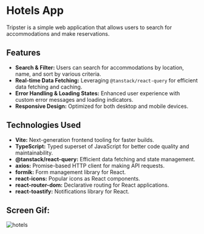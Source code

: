 # Hotels App

Tripster is a simple web application that allows users to search for accommodations and make reservations. 

## Features
- **Search & Filter:** Users can search for accommodations by location, name, and sort by various criteria.
- **Real-time Data Fetching:** Leveraging `@tanstack/react-query` for efficient data fetching and caching.
- **Error Handling & Loading States:** Enhanced user experience with custom error messages and loading indicators.
- **Responsive Design:** Optimized for both desktop and mobile devices.

## Technologies Used
- **Vite:** Next-generation frontend tooling for faster builds.
- **TypeScript:** Typed superset of JavaScript for better code quality and maintainability.
- **@tanstack/react-query:** Efficient data fetching and state management.
- **axios:** Promise-based HTTP client for making API requests.
- **formik:** Form management library for React.
- **react-icons:** Popular icons as React components.
- **react-router-dom:** Declarative routing for React applications.
- **react-toastify:** Notifications library for React.

## Screen Gif:
![hotels](https://github.com/user-attachments/assets/4f21760b-1d90-4e02-bcd8-8d557ff14b51)
